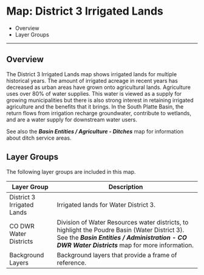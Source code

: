 # Map: District 3 Irrigated Lands 

* Overview
* Layer Groups

----------

## Overview

The District 3 Irrigated Lands map shows irrigated lands for multiple historical years.
The amount of irrigated acreage in recent years has decreased as urban areas have grown onto
agricultural lands.
Agriculture uses over 80% of water supplies.
This water is viewed as a supply for growing municipalities but there is also strong
interest in retaining irrigated agriculture and the benefits that it brings.
In the South Platte Basin, the return flows from irrigation recharge groundwater,
contribute to wetlands, and are a water supply for downstream water users.

See also the ***Basin Entities / Agriculture - Ditches*** map for information
about ditch service areas.

## Layer Groups

The following layer groups are included in this map.

| **Layer Group** | **Description** |
| -- | -- |
| District 3 Irrigated Lands | Irrigated lands for Water District 3. |
| CO DWR Water Districts | Division of Water Resources water districts, to highlight the Poudre Basin (Water District 3).  See the ***Basin Entities / Administration - CO DWR Water Districts*** map for more information. |
| Background Layers | Background layers that provide a frame of reference. |
